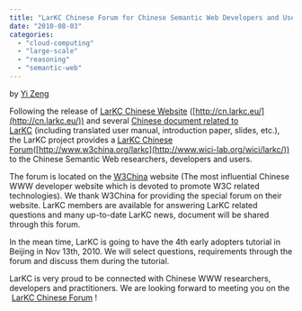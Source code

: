 ```yaml
---
title: "LarKC Chinese Forum for Chinese Semantic Web Developers and Users"
date: "2010-08-03"
categories: 
  - "cloud-computing"
  - "large-scale"
  - "reasoning"
  - "semantic-web"
---
```


by [Yi Zeng](http://www.wici-lab.org/wici/~yizeng/)

Following the release of [LarKC Chinese Website](http://cn.larkc.eu/) ([http://cn.larkc.eu/](http://cn.larkc.eu/)) and several [Chinese document related to LarKC](http://www.wici-lab.org/wici/larkc/resources.html) (including translated user manual, introduction paper, slides, etc.), the LarKC project provides a [LarKC Chinese Forum](http://www.w3china.org/larkc)([http://www.w3china.org/larkc](http://www.wici-lab.org/wici/larkc/)) to the Chinese Semantic Web researchers, developers and users.

The forum is located on the [W3China](http://www.w3china.org/) website (The most influential Chinese WWW developer website which is devoted to promote W3C related technologies). We thank W3China for providing the special forum on their website. LarKC members are available for answering LarKC related questions and many up-to-date LarKC news, document will be shared through this forum.

In the mean time, LarKC is going to have the 4th early adopters tutorial in Beijing in Nov 13th, 2010. We will select questions, requirements through the forum and discuss them during the tutorial.

LarKC is very proud to be connected with Chinese WWW researchers, developers and practitioners. We are looking forward to meeting you on the  [LarKC Chinese Forum](http://www.w3china.org/larkc) !

